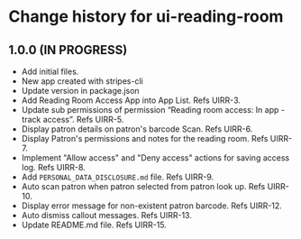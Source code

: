 # Change history for ui-reading-room

## 1.0.0 (IN PROGRESS)

* Add initial files.
* New app created with stripes-cli
* Update version in package.json
* Add Reading Room Access App into App List. Refs UIRR-3.
* Update sub permissions of permission “Reading room access: In app - track access”. Refs UIRR-5.
* Display patron details on patron's barcode Scan. Refs UIRR-6.
* Display Patron's permissions and notes for the reading room. Refs UIRR-7.
* Implement "Allow access" and "Deny access" actions for saving access log. Refs UIRR-8.
* Add `PERSONAL_DATA_DISCLOSURE.md` file. Refs UIRR-9.
* Auto scan patron when patron selected from patron look up. Refs UIRR-10.
* Display error message for non-existent patron barcode. Refs UIRR-12.
* Auto dismiss callout messages. Refs UIRR-13.
* Update README.md file. Refs UIRR-15.
